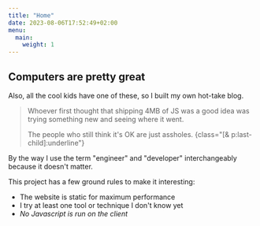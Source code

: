 ```yaml
---
title: "Home"
date: 2023-08-06T17:52:49+02:00
menu: 
  main:
    weight: 1
---
```


## Computers are pretty great

Also, all the cool kids have one of these, so I built my own hot-take blog.

> Whoever first thought that shipping 4MB of JS was a good idea was trying something new and seeing where it went.
>
> The people who still think it's OK are just assholes.
{class="[& p:last-child]:underline"}

By the way I use the term "engineer" and "developer" interchangeably because it doesn't matter.

This project has a few ground rules to make it interesting:

- The website is static for maximum performance
- I try at least one tool or technique I don't know yet
- _No Javascript is run on the client_

